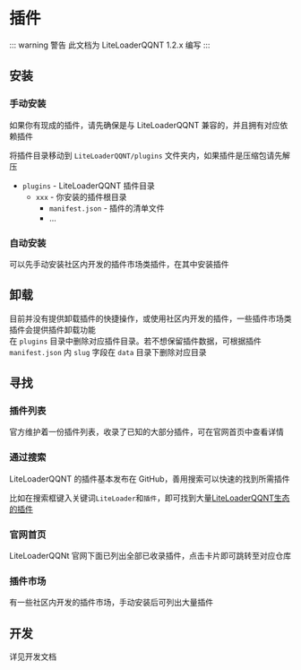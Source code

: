 # 插件

::: warning 警告
此文档为 LiteLoaderQQNT 1.2.x 编写
:::



## 安装

### 手动安装

如果你有现成的插件，请先确保是与 LiteLoaderQQNT 兼容的，并且拥有对应依赖插件

将插件目录移动到 `LiteLoaderQQNT/plugins` 文件夹内，如果插件是压缩包请先解压

- `plugins` - LiteLoaderQQNT 插件目录
  - `xxx` - 你安装的插件根目录
    - `manifest.json` - 插件的清单文件
    - ...

### 自动安装

可以先手动安装社区内开发的插件市场类插件，在其中安装插件



## 卸载

目前并没有提供卸载插件的快捷操作，或使用社区内开发的插件，一些插件市场类插件会提供插件卸载功能  
在 `plugins` 目录中删除对应插件目录。若不想保留插件数据，可根据插件 `manifest.json` 内 `slug` 字段在 `data` 目录下删除对应目录



## 寻找

### 插件列表

官方维护着一份插件列表，收录了已知的大部分插件，可在官网首页中查看详情

### 通过搜索

LiteLoaderQQNT 的插件基本发布在 GitHub，善用搜索可以快速的找到所需插件

比如在搜索框键入关键词`LiteLoader`和`插件`，即可找到大量[LiteLoaderQQNT生态的插件](https://github.com/search?q=LiteLoader+%E6%8F%92%E4%BB%B6&type=repositories)

### 官网首页

LiteLoaderQQNt 官网下面已列出全部已收录插件，点击卡片即可跳转至对应仓库

### 插件市场

有一些社区内开发的插件市场，手动安装后可列出大量插件



## 开发

详见开发文档

